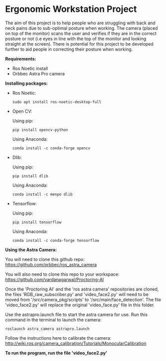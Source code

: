 # Ergonomic Workstation Project

The aim of this project is to help people who are struggling with back and neck pains due to sub-optimal posture when working. The camera (placed on top of the monitor) scans the user and verifies if they are in the correct posture or not (i.e eyes in line with the top of the monitor and looking straight at the screen). There is potential for this project to be developed further to aid people in correcting their posture when working.

**Requirements:**
- Ros Noetic install
- Orbbec Astra Pro camera 

**Installing packages:**

- Ros Noetic:
  
  ```
  sudo apt install ros-noetic-desktop-full
  ```
- Open CV:

  Using pip:
  ```
  pip install opencv-python
  ```
  Using Anaconda:
  ```
  conda install -c conda-forge opencv
  ```
- Dlib:

  Using pip:
  ```
  pip install dlib
  ```
  Using Anaconda:
  ```
  conda install -c menpo dlib
  ```
- Tensorflow:
  
  Using pip:
  ```
  pip install tensorflow
  ```
  
  Using Anaconda:
  ```
  conda install -c conda-forge tensorflow
  ```

**Using the Astra Camera:**

You will need to clone this github repo: https://github.com/orbbec/ros_astra_camera

You will also need to clone this repo to your workspace: https://github.com/vardanagarwal/Proctoring-AI

Once the 'Proctoring AI' and the 'ros astra camera' repositories are cloned, the files 'RGB_raw_subscriber.py' and 'video_face2.py' will need to be moved from '/src/camera_pkg/scripts' to '/src/main/face_detection'. The file 'video_face2.py' will replace the original 'video_face.py' file in this folder.

Use the astrapro.launch file to start the astra camera for use. Run this command in the terminal to launch the camera:
```
roslaunch astra_camera astrapro.launch
```

Follow the instructions here to calibrate the camera: http://wiki.ros.org/camera_calibration/Tutorials/MonocularCalibration

**To run the program, run the file 'video_face2.py'**




  
  
